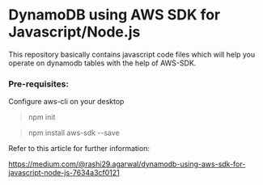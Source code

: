 # DynamoDB using AWS SDK for Javascript/Node.js
This repository basically contains javascript code files which will help you operate on dynamodb tables with the help of AWS-SDK.

### Pre-requisites:

Configure aws-cli on your desktop

> npm init

> npm install aws-sdk --save

Refer to this article for further information:

https://medium.com/@rashi29.agarwal/dynamodb-using-aws-sdk-for-javascript-node-js-7634a3cf0121

